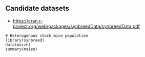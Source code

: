 ## Candidate datasets

- https://cran.r-project.org/web/packages/synbreedData/synbreedData.pdf

```
# Heterogenous stock mice population
library(synbreed)
data(maize)
summary(maize)
```
